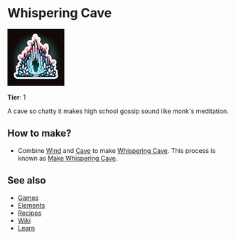# Whispering Cave

![](../images/item.whisperingcave.png)

**Tier**: 1

A cave so chatty it makes high school gossip sound like monk's meditation.

## How to make?

* Combine [Wind](/wiki/elements/wind) and [Cave](/wiki/elements/cave) to make [Whispering Cave](/wiki/elements/whispering-cave). This process is known as [Make Whispering Cave](/wiki/recipes/make-whispering-cave).

## See also

* [Games](/wiki/games)
* [Elements](/wiki/elements)
* [Recipes](/wiki/recipes)
* [Wiki](/wiki/index)
* [Learn](/learn/index)